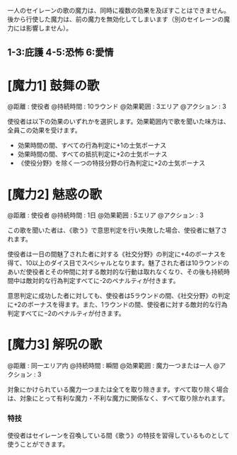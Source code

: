 一人のセイレーンの歌の魔力は、同時に複数の効果を及ぼすことはできません。後から行使した魔力は、前の魔力を無効化してしまいます（別のセイレーンの魔力には影響しません）。

## 1-3:庇護	4-5:恐怖	6:愛情

# [魔力1] 鼓舞の歌

@距離 : 使役者	@持続時間 : 10ラウンド	@効果範囲 : 3エリア	@アクション : 3

使役者は以下の効果のいずれかを選択します。効果範囲内で歌を聞いた味方は、全員この効果を受けます。

* 効果時間の間、すべての行為判定に+1の士気ボーナス
* 効果時間の間、すべての抵抗判定に+2の士気ボーナス
* 《使役分野》を除く一つの特技分野の行為判定に+2の士気ボーナス


# [魔力2] 魅惑の歌

@距離 : 使役者	@持続時間 : 1日	@効果範囲 : 5エリア	@アクション : 3

この歌を聞いた者は、《歌う》で意思判定を行い失敗した場合、使役者に魅了されます。

使役者は一日の間魅了された者に対する《社交分野》の判定に+4のボーナスを得て、10以上のダイス目でスペシャルとなります。魅了された者は10ラウンドのあいだ使役者とその仲間に対する敵対的な行動は取れなくなり、その後も持続時間中は敵対的な行為判定すべてに-2のペナルティが付きます。

意思判定に成功した者に対しても、使役者は5ラウンドの間、《社交分野》の判定に+2のボーナスを得ます。また、1ラウンドの間、使役者に対する敵対的な行為判定すべてに−2のペナルティが付きます。

# [魔力3] 解呪の歌

@距離 : 同一エリア内	@持続時間 : 瞬間	@効果範囲 : 魔力一つまたは一人	@アクション : 3

対象にかけられている魔力一つまたは全てを取り除きます。すべて取り除く場合は、対象にとって有利な魔力・不利な魔力に関係なく、すべて取り除かれます。

### 特技

使役者はセイレーンを召喚している間《歌う》の特技を習得しているものとして使うことができます。
